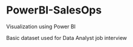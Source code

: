 # PowerBI-SalesOps
Visualization using Power BI


Basic dataset used for Data Analyst job interview
